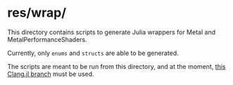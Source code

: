 # res/wrap/

This directory contains scripts to generate Julia wrappers for Metal and MetalPerformanceShaders.

Currently, only `enums` and `structs` are able to be generated.

The scripts are meant to be run from this directory, and at the moment, [this Clang.jl branch](https://github.com/christiangnrd/Clang.jl/tree/objectiveC) must be used.
